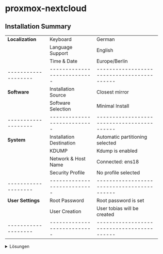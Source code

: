 # proxmox-nextcloud
## Installation Summary
|                   |                           |                                          |
|-------------------|---------------------------|------------------------------------------|
| **Localization**  | Keyboard                  | German                                   |
|                   | Language Support          | English                                  |
|                   | Time & Date               | Europe/Berlin                            |
|-------------------|---------------------------|------------------------------------------|
| **Software**      | Installation Source       | Closest mirror                           |
|                   | Software Selection        | Minimal Install                          |
|-------------------|---------------------------|------------------------------------------|
| **System**        | Installation Destination  | Automatic partitioning selected          |
|                   | KDUMP                     | Kdump is enabled                         |
|                   | Network & Host Name       | Connected: ens18                         |
|                   | Security Profile          | No profile selected                      |
|-------------------|---------------------------|------------------------------------------|
| **User Settings** | Root Password             | Root password is set                     |
|                   | User Creation             | User tobias will be created              |
|-------------------|---------------------------|------------------------------------------|

<details>
<summary>Lösungen</summary>

  ```bash
mkdir myfirst-repo-student111 && cd $_
(echo -n "which git -> ";which  git)  > ls01-git-basics-installation.txt
(echo -n "rpm -qf /us/bin/git -> ";rpm -qf /usr/bin/git) >> ls01-git-basics-installation.txt
(echo "dnf info git ->";dnf info git) >> ls01-git-basics-installation.txt
```

</details>


